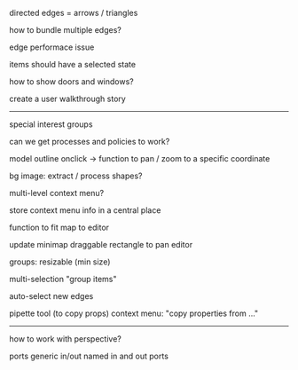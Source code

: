 directed edges = arrows / triangles

how to bundle multiple edges?

edge performace issue

items should have a selected state

how to show doors and windows?

create a user walkthrough story

---

special interest groups

can we get processes and policies to work?

model outline
	onclick → function to pan / zoom to a specific coordinate

bg image: extract / process shapes?

multi-level context menu?

store context menu info in a central place

function to fit map to editor

update minimap
	draggable rectangle to pan editor

groups: resizable (min size)

multi-selection
	"group items"

auto-select new edges

pipette tool (to copy props)
	context menu: "copy properties from ..."

---

how to work with perspective?

ports
	generic in/out
	named in and out ports
